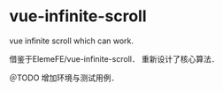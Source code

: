 # vue-infinite-scroll
vue infinite scroll which can work.


借鉴于ElemeFE/vue-infinite-scroll．
重新设计了核心算法．


＠TODO 增加环境与测试用例．